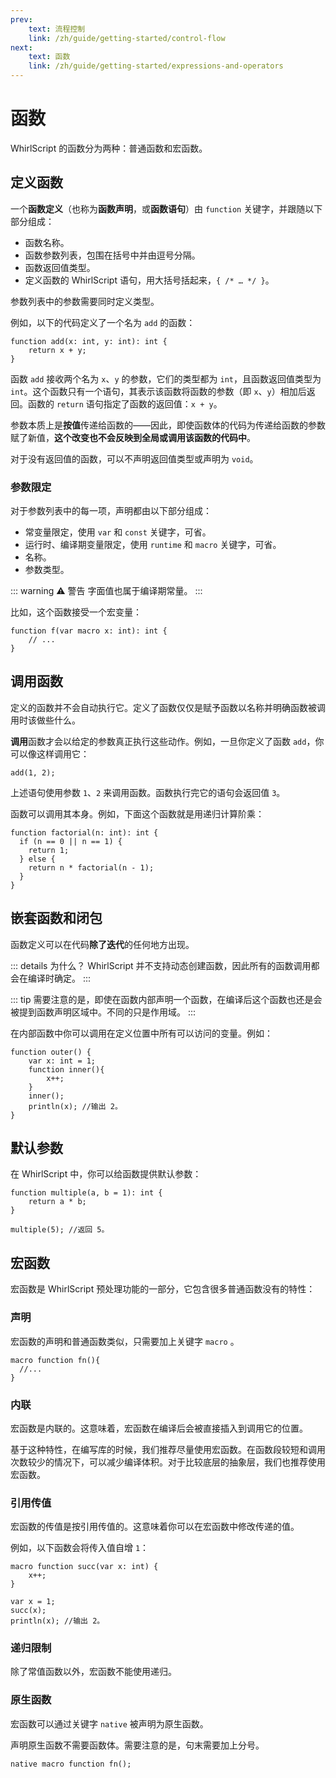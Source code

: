 ```yaml
---
prev:
    text: 流程控制
    link: /zh/guide/getting-started/control-flow
next:
    text: 函数
    link: /zh/guide/getting-started/expressions-and-operators
---
```

# 函数

WhirlScript 的函数分为两种：普通函数和宏函数。

## 定义函数

一个**函数定义**（也称为**函数声明**，或**函数语句**）由 `function` 关键字，并跟随以下部分组成：

- 函数名称。
- 函数参数列表，包围在括号中并由逗号分隔。
- 函数返回值类型。
- 定义函数的 WhirlScript 语句，用大括号括起来，`{ /* … */ }`。

参数列表中的参数需要同时定义类型。

例如，以下的代码定义了一个名为 `add` 的函数：

```whirlscript
function add(x: int, y: int): int {
    return x + y;
}
```

函数 `add` 接收两个名为 `x`、`y` 的参数，它们的类型都为 `int`，且函数返回值类型为 `int`。这个函数只有一个语句，其表示该函数将函数的参数（即 `x`、`y`）相加后返回。函数的 `return` 语句指定了函数的返回值：`x + y`。

参数本质上是**按值**传递给函数的——因此，即使函数体的代码为传递给函数的参数赋了新值，**这个改变也不会反映到全局或调用该函数的代码中**。

对于没有返回值的函数，可以不声明返回值类型或声明为 `void`。

### 参数限定

对于参数列表中的每一项，声明都由以下部分组成：

- 常变量限定，使用 `var` 和 `const` 关键字，可省。
- 运行时、编译期变量限定，使用 `runtime` 和 `macro` 关键字，可省。
- 名称。
- 参数类型。

::: warning ⚠️ 警告
字面值也属于编译期常量。
:::

比如，这个函数接受一个宏变量：

```whirlscript
function f(var macro x: int): int {
    // ...
}
```

## 调用函数

定义的函数并不会自动执行它。定义了函数仅仅是赋予函数以名称并明确函数被调用时该做些什么。

**调用**函数才会以给定的参数真正执行这些动作。例如，一旦你定义了函数 `add`，你可以像这样调用它：

```whirlscript
add(1, 2);
```

上述语句使用参数 `1`、`2` 来调用函数。函数执行完它的语句会返回值 `3`。

函数可以调用其本身。例如，下面这个函数就是用递归计算阶乘：

```whirlscript
function factorial(n: int): int {
  if (n == 0 || n == 1) {
    return 1;
  } else {
    return n * factorial(n - 1);
  }
}
```

## 嵌套函数和闭包

函数定义可以在代码**除了迭代**的任何地方出现。

::: details 为什么？
WhirlScript 并不支持动态创建函数，因此所有的函数调用都会在编译时确定。
:::

::: tip
需要注意的是，即使在函数内部声明一个函数，在编译后这个函数也还是会被提到函数声明区域中。不同的只是作用域。
:::

在内部函数中你可以调用在定义位置中所有可以访问的变量。例如：

```whirlscript
function outer() {
    var x: int = 1;
    function inner(){
        x++;
    }
    inner();
    println(x); //输出 2。
}
```

## 默认参数

在 WhirlScript 中，你可以给函数提供默认参数：

```whirlscript
function multiple(a, b = 1): int {
    return a * b;
}

multiple(5); //返回 5。
```

## 宏函数

宏函数是 WhirlScript 预处理功能的一部分，它包含很多普通函数没有的特性：

### 声明

宏函数的声明和普通函数类似，只需要加上关键字 `macro` 。

```WhirlScript
macro function fn(){
  //...
}
```

### 内联

宏函数是内联的。这意味着，宏函数在编译后会被直接插入到调用它的位置。

基于这种特性，在编写库的时候，我们推荐尽量使用宏函数。在函数段较短和调用次数较少的情况下，可以减少编译体积。对于比较底层的抽象层，我们也推荐使用宏函数。

### 引用传值

宏函数的传值是按引用传值的。这意味着你可以在宏函数中修改传递的值。

例如，以下函数会将传入值自增 `1`：

```whirlscript
macro function succ(var x: int) {
    x++;
}

var x = 1;
succ(x);
println(x); //输出 2。
```

### 递归限制

除了常值函数以外，宏函数不能使用递归。

### 原生函数

宏函数可以通过关键字 `native` 被声明为原生函数。

声明原生函数不需要函数体。需要注意的是，句末需要加上分号。

```WhirlScript
native macro function fn();
```